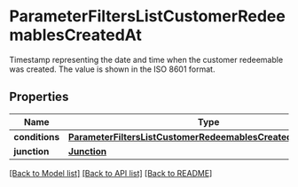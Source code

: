 # ParameterFiltersListCustomerRedeemablesCreatedAt

Timestamp representing the date and time when the customer redeemable was created. The value is shown in the ISO 8601 format.

## Properties
Name | Type | Description | Notes
------------ | ------------- | ------------- | -------------
**conditions** | [**ParameterFiltersListCustomerRedeemablesCreatedAtConditions**](ParameterFiltersListCustomerRedeemablesCreatedAtConditions.md) |  | [optional] 
**junction** | [**Junction**](Junction.md) |  | [optional] 

[[Back to Model list]](../README.md#documentation-for-models) [[Back to API list]](../README.md#documentation-for-api-endpoints) [[Back to README]](../README.md)



